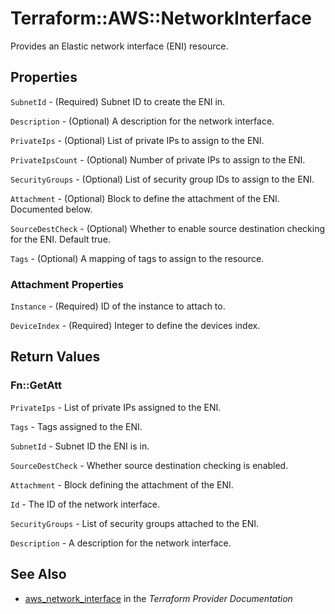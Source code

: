 # Terraform::AWS::NetworkInterface

Provides an Elastic network interface (ENI) resource.

## Properties

`SubnetId` - (Required) Subnet ID to create the ENI in.

`Description` - (Optional) A description for the network interface.

`PrivateIps` - (Optional) List of private IPs to assign to the ENI.

`PrivateIpsCount` - (Optional) Number of private IPs to assign to the ENI.

`SecurityGroups` - (Optional) List of security group IDs to assign to the ENI.

`Attachment` - (Optional) Block to define the attachment of the ENI. Documented below.

`SourceDestCheck` - (Optional) Whether to enable source destination checking for the ENI. Default true.

`Tags` - (Optional) A mapping of tags to assign to the resource.

### Attachment Properties

`Instance` - (Required) ID of the instance to attach to.

`DeviceIndex` - (Required) Integer to define the devices index.


## Return Values

### Fn::GetAtt

`PrivateIps` - List of private IPs assigned to the ENI.

`Tags` - Tags assigned to the ENI.

`SubnetId` - Subnet ID the ENI is in.

`SourceDestCheck` - Whether source destination checking is enabled.

`Attachment` - Block defining the attachment of the ENI.

`Id` - The ID of the network interface.

`SecurityGroups` - List of security groups attached to the ENI.

`Description` - A description for the network interface.

## See Also

* [aws_network_interface](https://www.terraform.io/docs/providers/aws/r/network_interface.html) in the _Terraform Provider Documentation_